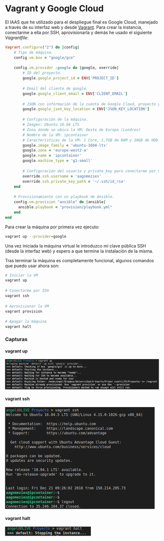 # Vagrant y Google Cloud
El IAAS que he utilizado para el despliegue final es Google Cloud, manejado a través de su interfaz web y desde [Vagrant](https://www.vagrantup.com/). Para crear la instancia, conectarme a ella por SSH, aprovisionarla y demás he usado el siguiente *Vagrantfile*:

```ruby
Vagrant.configure("2") do |config|
    # Tipo de máquina.
    config.vm.box = "google/gce"

    config.vm.provider :google do |google, override|
        # ID del proyecto.
        google.google_project_id = ENV['PROJECT_ID']
        
        # Email del cliente de google.
        google.google_client_email = ENV['CLIENT_EMAIL']

        # JSON con información de la cuenta de Google Cloud, proyecto y demás.
        google.google_json_key_location = ENV['JSON_KEY_LOCATION']
        
        # Configuración de la máquina.
        # Imagen: Ubuntu 16.04 LTS
        # Zona donde se ubica la VM: Oeste de Europa (Londres)
        # Nombre de la VM: ipcontainer
        # Características de la VM: 1 Core, 1,7GB de RAM y 10GB de HDD.
        google.image_family = 'ubuntu-1604-lts'
        google.zone = 'europe-west2-a'
        google.name = 'ipcontainer'
        google.machine_type = 'g1-small'
        
        # Configuración del usuario y private_key para conectarme por SSH.
        override.ssh.username = 'aagomezies'
        override.ssh.private_key_path = '~/.ssh/id_rsa'
    end

    # Provisionamiento con un playbook de Ansible.
    config.vm.provision "ansible" do |ansible|
      ansible.playbook = "provision/playbook.yml"
    end
end
```

Para crear la máquina por primera vez ejecuto:
```bash
vagrant up --provider=google
```

Una vez iniciada la máquina virtual le introduzco mi clave pública SSH (desde la interfaz web) y espero a que termine la instalación de la misma.

Tras terminar la máquina es completamente funcional, algunos comandos que puedo usar ahora son:
```bash
# Iniciar la VM
vagrant up

# Conectarme por SSH
vagrant ssh

# Aprovisionar la VM
vagrant provision

# Apagar la máquina
vagrant halt
```

### Capturas

#### vagrant up
![vagrantup](img/vagrantup.png)

#### vagrant ssh
![vagrantssh](img/vagrantssh.png)

#### vagrant halt
![vagranthalt](img/vagranthalt.png)